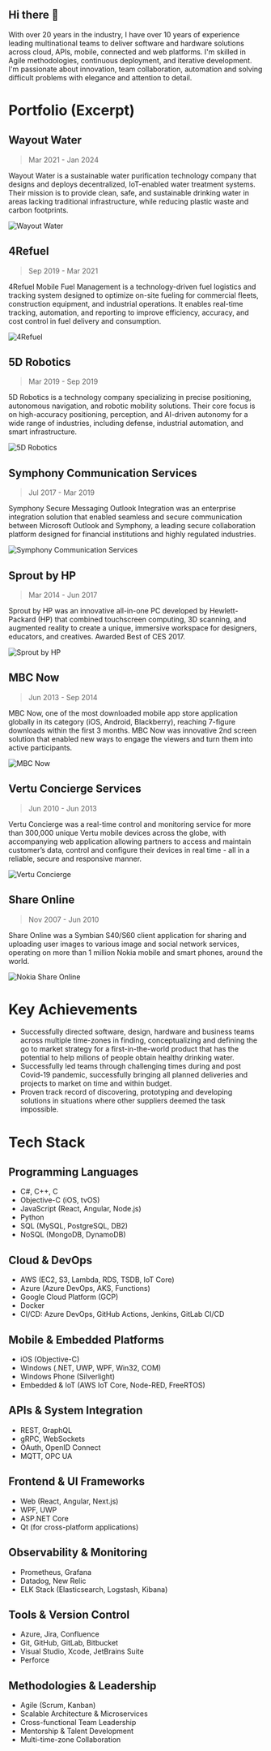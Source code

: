 ## Hi there 👋
With over 20 years in the industry, I have over 10 years of experience leading multinational teams to deliver software and hardware solutions across cloud, APIs, mobile, connected and web platforms. I'm skilled in Agile methodologies, continuous deployment, and iterative development. I'm passionate about innovation, team collaboration, automation and solving difficult problems with elegance and attention to detail.

# Portfolio (Excerpt)

## Wayout Water
>  Mar 2021 - Jan 2024

Wayout Water is a sustainable water purification technology company that designs and deploys decentralized, IoT-enabled water treatment systems. Their mission is to provide clean, safe, and sustainable drinking water in areas lacking traditional infrastructure, while reducing plastic waste and carbon footprints.

![Wayout Water](/images/wayout-water.png)

## 4Refuel
>  Sep 2019 - Mar 2021

4Refuel Mobile Fuel Management is a technology-driven fuel logistics and tracking system designed to optimize on-site fueling for commercial fleets, construction equipment, and industrial operations. It enables real-time tracking, automation, and reporting to improve efficiency, accuracy, and cost control in fuel delivery and consumption.

![4Refuel](/images/4refuel.jpg)

## 5D Robotics
> Mar 2019 - Sep 2019

5D Robotics is a technology company specializing in precise positioning, autonomous navigation, and robotic mobility solutions. Their core focus is on high-accuracy positioning, perception, and AI-driven autonomy for a wide range of industries, including defense, industrial automation, and smart infrastructure.

![5D Robotics](/images/5dRobotics.jpg)

## Symphony Communication Services
>  Jul 2017 - Mar 2019

Symphony Secure Messaging Outlook Integration was an enterprise integration solution that enabled seamless and secure communication between Microsoft Outlook and Symphony, a leading secure collaboration platform designed for financial institutions and highly regulated industries.

![Symphony Communication Services](/images/symphony.png)

## Sprout by HP
> Mar 2014 - Jun 2017

Sprout by HP was an innovative all-in-one PC developed by Hewlett-Packard (HP) that combined touchscreen computing, 3D scanning, and augmented reality to create a unique, immersive workspace for designers, educators, and creatives. Awarded Best of CES 2017.

![Sprout by HP](/images/sprout.jpg)

## MBC Now
>  Jun 2013 - Sep 2014

MBC Now, one of the most downloaded mobile app store application globally in its category (iOS, Android, Blackberry), reaching 7-figure downloads within the first 3 months. MBC Now was innovative 2nd screen solution that enabled new ways to engage the viewers and turn them into active participants.

![MBC Now](/images/mbc-now.jpg)

## Vertu Concierge Services
> Jun 2010 - Jun 2013

Vertu Concierge was a real-time control and monitoring service for more than 300,000 unique Vertu mobile devices across the globe, with accompanying web application allowing partners to access and maintain customer’s data, control and configure their devices in real time - all in a reliable, secure and responsive manner.

![Vertu Concierge](/images/vertu.jpg)

## Share Online
> Nov 2007 - Jun 2010

Share Online was a Symbian S40/S60 client application for sharing and uploading user images to various image and social network services, operating on more than 1 million Nokia mobile and smart phones, around the world.

![Nokia Share Online](/images/nokia.jpg)

# Key Achievements

- Successfully directed software, design, hardware and business teams across multiple time-zones in finding, conceptualizing and defining the go to market strategy for a first-in-the-world product that has the potential to help milions of people obtain healthy drinking water.
- Successfully led teams through challenging times during and post Covid-19 pandemic, successfully bringing all planned deliveries and projects to market on time and within budget.
- Proven track record of discovering, prototyping and developing solutions in situations where other suppliers deemed the task impossible.

# Tech Stack

## Programming Languages
- C#, C++, C
- Objective-C (iOS, tvOS)
- JavaScript (React, Angular, Node.js)
- Python
- SQL (MySQL, PostgreSQL, DB2)
- NoSQL (MongoDB, DynamoDB)

## Cloud & DevOps
- AWS (EC2, S3, Lambda, RDS, TSDB, IoT Core)
- Azure (Azure DevOps, AKS, Functions)
- Google Cloud Platform (GCP)
- Docker
- CI/CD: Azure DevOps, GitHub Actions, Jenkins, GitLab CI/CD

## Mobile & Embedded Platforms
- iOS (Objective-C)
- Windows (.NET, UWP, WPF, Win32, COM)
- Windows Phone (Silverlight)
- Embedded & IoT (AWS IoT Core, Node-RED, FreeRTOS)

## APIs & System Integration
- REST, GraphQL
- gRPC, WebSockets
- OAuth, OpenID Connect
- MQTT, OPC UA

## Frontend & UI Frameworks
- Web (React, Angular, Next.js)
- WPF, UWP
- ASP.NET Core
- Qt (for cross-platform applications)

## Observability & Monitoring
- Prometheus, Grafana
- Datadog, New Relic
- ELK Stack (Elasticsearch, Logstash, Kibana)

## Tools & Version Control
- Azure, Jira, Confluence
- Git, GitHub, GitLab, Bitbucket
- Visual Studio, Xcode, JetBrains Suite
- Perforce

## Methodologies & Leadership
- Agile (Scrum, Kanban)
- Scalable Architecture & Microservices
- Cross-functional Team Leadership
- Mentorship & Talent Development
- Multi-time-zone Collaboration

